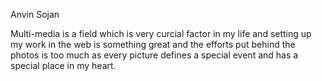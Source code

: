 Anvin Sojan

Multi-media is a field which is very curcial factor in my life and setting up my work in the web is something great and the efforts put behind the photos is too much as every picture defines a special event and has a special place in my heart.